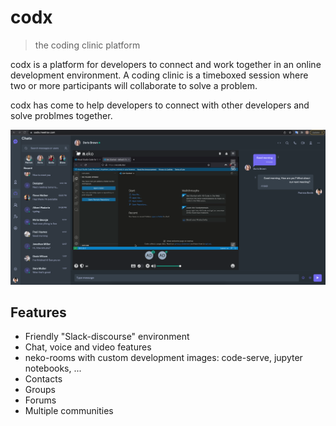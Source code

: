 # codx
> the coding clinic platform

codx is a platform for developers to connect and work together in an online development environment.
A coding clinic is a timeboxed session where two or more participants will collaborate to solve a problem.

codx has come to help developers to connect with other developers and solve problmes together.

![Prototype](./prototype_1.png)

## Features

* Friendly "Slack-discourse" environment
* Chat, voice and video features
* neko-rooms with custom development images: code-serve, jupyter notebooks, ...
* Contacts
* Groups
* Forums
* Multiple communities


